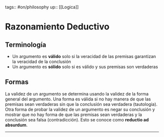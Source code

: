 tags:: #on/philosophy 
up:: [[Logica]]
# Razonamiento Deductivo
## Terminología
-  Un argumento es **válido** solo si la veracidad de las premisas garantizan la veracidad de la conclusión
- Un argumento es **sólido** solo si es válido y sus premisas son verdaderas

## Formas
La validez de un argumento se determina usando la validez de la forma general del argumento. Una forma es válida si no hay manera de que las premisas sean verdaderas sin que la conclusión sea verdadera (tautologia). Otra forma de probar la validez de un argumento es negar su conclusión y mostrar que no hay forma de que las premisas sean verdaderas y la conclusión sea falsa (contradicción). Esto se conoce como **reductio ad absurdum**.


___
